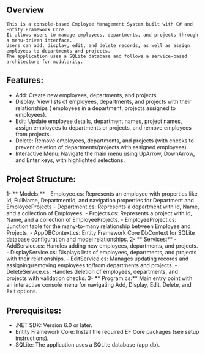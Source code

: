 ## Overview
    This is a console-based Employee Management System built with C# and Entity Framework Core. 
    It allows users to manage employees, departments, and projects through a menu-driven interface.
    Users can add, display, edit, and delete records, as well as assign employees to departments and projects. 
    The application uses a SQLite database and follows a service-based architecture for modularity.  

## Features:
  - Add: Create new employees, departments, and projects.
  - Display: View lists of employees, departments, and projects with their relationships ( employees in a department, projects assigned to employees).
  - Edit: Update employee details, department names, project names, assign employees to departments or projects, and remove employees from projects.
  - Delete: Remove employees, departments, and projects (with checks to prevent deletion of departments/projects with assigned employees).
  - Interactive Menu: Navigate the main menu using UpArrow, DownArrow, and Enter keys, with highlighted selections.

## Project Structure:
   1- ** Models:**
       - Employee.cs: Represents an employee with properties like Id, FullName, DepartmentId, and navigation properties for Department and EmployeeProjects
       - Department.cs: Represents a department with Id, Name, and a collection of Employees.
       - Projects.cs: Represents a project with Id, Name, and a collection of EmployeeProjects.
       - EmployeeProject.cs: Junction table for the many-to-many relationship between Employee and Projects.
       - AppDBContext.cs: Entity Framework Core DbContext for SQLite database configuration and model relationships.
   2- ** Services:**
       - AddService.cs: Handles adding new employees, departments, and projects.
       - DisplayService.cs: Displays lists of employees, departments, and projects with their relationships.
       - EditService.cs: Manages updating records and assigning/removing employees to/from departments and projects.
       - DeleteService.cs: Handles deletion of employees, departments, and projects with validation checks.
   3-  ** Program.cs:**
         Main entry point with an interactive console menu for navigating Add, Display, Edit, Delete, and Exit options.


 ## Prerequisites: 
  - .NET SDK: Version 6.0 or later.
  - Entity Framework Core: Install the required EF Core packages (see setup instructions).
  - SQLite: The application uses a SQLite database (app.db).





         
      

